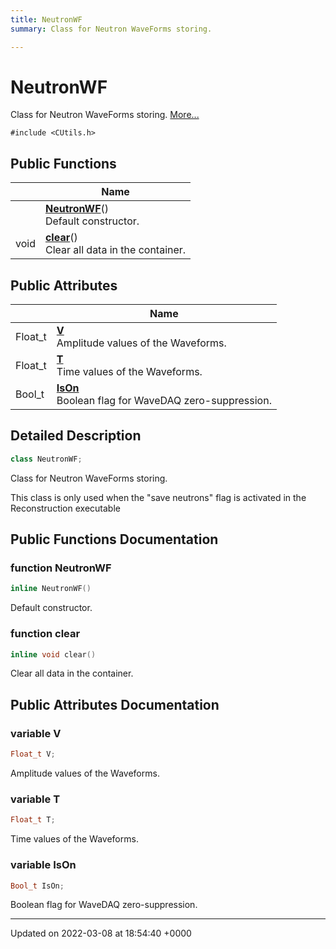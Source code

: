 ```yaml
---
title: NeutronWF
summary: Class for Neutron WaveForms storing. 

---
```


# NeutronWF



Class for Neutron WaveForms storing.  [More...](#detailed-description)


`#include <CUtils.h>`

## Public Functions

|                | Name           |
| -------------- | -------------- |
| | **[NeutronWF](/Classes/classNeutronWF.md#function-neutronwf)**()<br>Default constructor.  |
| void | **[clear](/Classes/classNeutronWF.md#function-clear)**()<br>Clear all data in the container.  |

## Public Attributes

|                | Name           |
| -------------- | -------------- |
| Float_t | **[V](/Classes/classNeutronWF.md#variable-v)** <br>Amplitude values of the Waveforms.  |
| Float_t | **[T](/Classes/classNeutronWF.md#variable-t)** <br>Time values of the Waveforms.  |
| Bool_t | **[IsOn](/Classes/classNeutronWF.md#variable-ison)** <br>Boolean flag for WaveDAQ zero-suppression.  |

## Detailed Description

```cpp
class NeutronWF;
```

Class for Neutron WaveForms storing. 

This class is only used when the "save neutrons" flag is activated in the Reconstruction executable 

## Public Functions Documentation

### function NeutronWF

```cpp
inline NeutronWF()
```

Default constructor. 

### function clear

```cpp
inline void clear()
```

Clear all data in the container. 

## Public Attributes Documentation

### variable V

```cpp
Float_t V;
```

Amplitude values of the Waveforms. 

### variable T

```cpp
Float_t T;
```

Time values of the Waveforms. 

### variable IsOn

```cpp
Bool_t IsOn;
```

Boolean flag for WaveDAQ zero-suppression. 

-------------------------------

Updated on 2022-03-08 at 18:54:40 +0000
